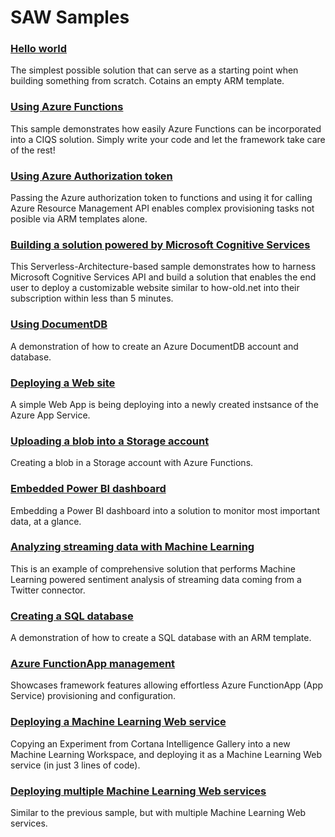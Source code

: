 # SAW Samples

### [Hello world](001-helloworld)
The simplest possible solution that can serve as a starting point when building something from scratch. Cotains an empty ARM template.

### [Using Azure Functions](002-hellofunctions)
This sample demonstrates how easily Azure Functions can be incorporated into a CIQS solution. Simply write your code and let the framework take care of the rest!

### [Using Azure Authorization token](003-authorization)
Passing the Azure authorization token to functions and using it for calling Azure Resource Management API enables complex provisioning tasks not posible via ARM templates alone.

### [Building a solution powered by Microsoft Cognitive Services](004-cognitiveservices)
This Serverless-Architecture-based sample demonstrates how to harness Microsoft Cognitive Services API and build a solution that enables the end user to deploy a customizable website similar to how-old.net into their subscription within less than 5 minutes.

### [Using DocumentDB](005-documentdb)
A demonstration of how to create an Azure DocumentDB account and database.

### [Deploying a Web site](006-webapp)
A simple Web App is being deploying into a newly created instsance of the Azure App Service.

### [Uploading a blob into a Storage account](007-blobupload)
Creating a blob in a Storage account with Azure Functions.

### [Embedded Power BI dashboard](008-solutiondashboard)
Embedding a Power BI dashboard into a solution to monitor most important data, at a glance.

### [Analyzing streaming data with Machine Learning](009-twitterstreaming-dev)
This is an example of comprehensive solution that performs Machine Learning powered sentiment analysis of streaming data coming from a Twitter connector.

### [Creating a SQL database](010-azuresqldatabase)
A demonstration of how to create a SQL database with an ARM template.

### [Azure FunctionApp management](011-chickenandegg)
Showcases framework features allowing effortless Azure FunctionApp (App Service) provisioning and configuration.

### [Deploying a Machine Learning Web service](012-mlwebsvc)
Copying an Experiment from Cortana Intelligence Gallery into a new Machine Learning Workspace, and deploying it as a Machine Learning Web service (in just 3 lines of code).

### [Deploying multiple Machine Learning Web services](013-mlwebsvcs)
Similar to the previous sample, but with multiple Machine Learning Web services.
